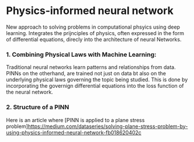 # Physics-informed neural network

New approach to solving problems in computational phsyics using deep learning. Integrates the prijnciples of physics, often expressed in the form of differential equations, direcly into the architecture of neural Networks. 

### 1. Combining Physical Laws with Machine Learning: 
Traditional neural networks learn patterns and relationships from data. PINNs on the otherhand, are trained not just on data bt also on the underlying physical laws governing the topic being studied. This is done by incorporating the governign differential equations into the loss function of the neural network. 

### 2. Structure of a PINN




Here is an article where [PINN is applied to a plane stress problem]https://medium.com/dataseries/solving-plane-stress-problem-by-using-physics-informed-neural-network-fb018620402c